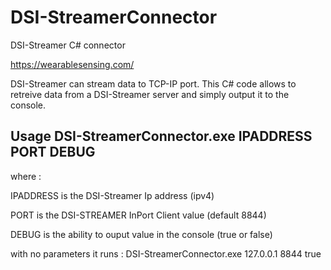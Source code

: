 # DSI-StreamerConnector
DSI-Streamer C# connector

https://wearablesensing.com/

DSI-Streamer can stream data to TCP-IP port. This C# code allows to retreive data from a DSI-Streamer server and simply output it to the console.

## Usage DSI-StreamerConnector.exe IPADDRESS PORT DEBUG

where : 

IPADDRESS is the DSI-Streamer Ip address (ipv4)

PORT is the DSI-STREAMER InPort Client value (default 8844)

DEBUG is the ability to ouput value in the console (true or false)


with no parameters it runs : DSI-StreamerConnector.exe 127.0.0.1 8844 true

